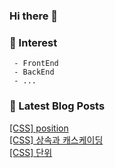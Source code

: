 
### Hi there 👋   

### 📖   Interest   
     - FrontEnd
     - BackEnd
     - ...  


### 📕 Latest Blog Posts   

<a href ="https://yeni-devnote.tistory.com/10"> [CSS] position </a> <br><a href ="https://yeni-devnote.tistory.com/8"> [CSS] 상속과 캐스케이딩 </a> <br><a href ="https://yeni-devnote.tistory.com/7"> [CSS] 단위 </a> <br>